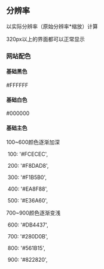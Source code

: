 ## 分辨率

以实际分辨率（原始分辨率*缩放）计算

320px以上的界面都可以正常显示

### 网站配色

#### 基础黑色

#FFFFFF

####  基础白色

#000000

#### 基础主色

100~600颜色逐渐加深

​     100: '#FCECEC',

​     200: '#F8DAD8',

​     300: '#F1B5B0',

​     400: '#EA8F88',

​     500: '#E36A60',

700~900颜色逐渐变浅

​     600: '#DB4437',

​     700: '#280D0B',

​     800: '#561B15',

​     900: '#822820',